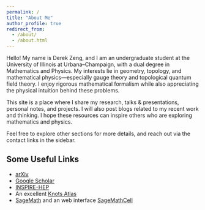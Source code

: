 ```yaml
---
permalink: /
title: "About Me"
author_profile: true
redirect_from:
  - /about/
  - /about.html
---
```


Hello! My name is Derek Zeng, and I am an undergraduate student at the University of Illinois at Urbana–Champaign, with a dual degree in Mathematics and Physics. My interests lie in geometry, topology, and mathematical physics—especially gauge theory and topological quantum field theory. I enjoy rigorous mathematical formalism while also appreciating the physical intuition behind these problems.

This site is a place where I share my research, talks & presentations, personal notes, and projects. I will also post blogs related to my recent work and thinking. I hope these resources can inspire others who are exploring mathematics and physics.

Feel free to explore other sections for more details, and reach out via the contact links in the sidebar.

Some Useful Links
----
- [arXiv](https://arxiv.org/)
- [Google Scholar](https://scholar.google.ca/)
- [INSPIRE-HEP](https://inspirehep.net/)
- An excellent [Knots Atlas](https://katlas.org/)
- [SageMath](https://www.sagemath.org/) and an web interface [SageMathCell](https://sagecell.sagemath.org/)
